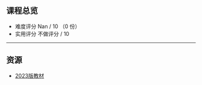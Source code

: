 ## 课程总览  
- 难度评分 Nan / 10 （0 份）  
- 实用评分 不做评分 / 10  

---

## 资源
- [2023版教材](https://file.uhsea.com/2403/e7b3262a767ceb4ff0037da941a639e791.pdf)  